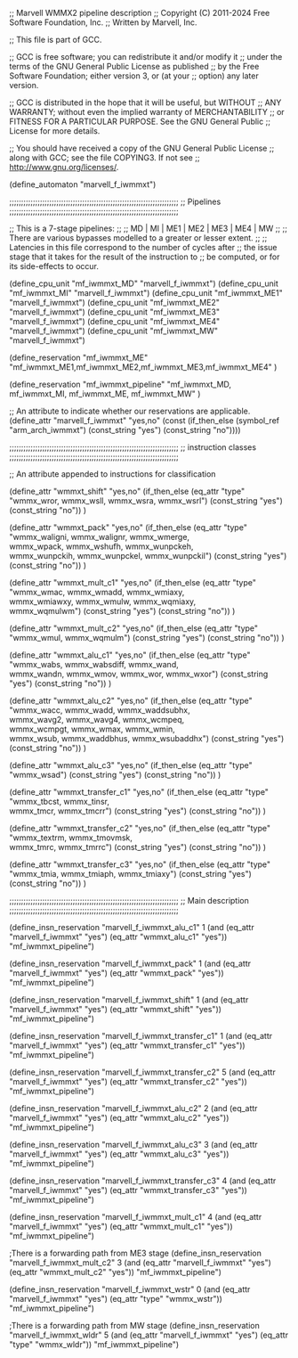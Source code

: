 ;; Marvell WMMX2 pipeline description
;; Copyright (C) 2011-2024 Free Software Foundation, Inc.
;; Written by Marvell, Inc.

;; This file is part of GCC.

;; GCC is free software; you can redistribute it and/or modify it
;; under the terms of the GNU General Public License as published
;; by the Free Software Foundation; either version 3, or (at your
;; option) any later version.

;; GCC is distributed in the hope that it will be useful, but WITHOUT
;; ANY WARRANTY; without even the implied warranty of MERCHANTABILITY
;; or FITNESS FOR A PARTICULAR PURPOSE.  See the GNU General Public
;; License for more details.

;; You should have received a copy of the GNU General Public License
;; along with GCC; see the file COPYING3.  If not see
;; <http://www.gnu.org/licenses/>.


(define_automaton "marvell_f_iwmmxt")

;;;;;;;;;;;;;;;;;;;;;;;;;;;;;;;;;;;;;;;;;;;;;;;;;;;;;;;;;;;;;;;;;;;;;;;;
;; Pipelines
;;;;;;;;;;;;;;;;;;;;;;;;;;;;;;;;;;;;;;;;;;;;;;;;;;;;;;;;;;;;;;;;;;;;;;;;

;; This is a 7-stage pipelines:
;;
;;    MD | MI | ME1 | ME2 | ME3 | ME4 | MW
;;
;; There are various bypasses modelled to a greater or lesser extent.
;;
;; Latencies in this file correspond to the number of cycles after
;; the issue stage that it takes for the result of the instruction to
;; be computed, or for its side-effects to occur.

(define_cpu_unit "mf_iwmmxt_MD" "marvell_f_iwmmxt")
(define_cpu_unit "mf_iwmmxt_MI" "marvell_f_iwmmxt")
(define_cpu_unit "mf_iwmmxt_ME1" "marvell_f_iwmmxt")
(define_cpu_unit "mf_iwmmxt_ME2" "marvell_f_iwmmxt")
(define_cpu_unit "mf_iwmmxt_ME3" "marvell_f_iwmmxt")
(define_cpu_unit "mf_iwmmxt_ME4" "marvell_f_iwmmxt")
(define_cpu_unit "mf_iwmmxt_MW" "marvell_f_iwmmxt")

(define_reservation "mf_iwmmxt_ME"
      "mf_iwmmxt_ME1,mf_iwmmxt_ME2,mf_iwmmxt_ME3,mf_iwmmxt_ME4"
)

(define_reservation "mf_iwmmxt_pipeline"
      "mf_iwmmxt_MD, mf_iwmmxt_MI, mf_iwmmxt_ME, mf_iwmmxt_MW"
)

;; An attribute to indicate whether our reservations are applicable.
(define_attr "marvell_f_iwmmxt" "yes,no"
  (const (if_then_else (symbol_ref "arm_arch_iwmmxt")
                       (const_string "yes") (const_string "no"))))

;;;;;;;;;;;;;;;;;;;;;;;;;;;;;;;;;;;;;;;;;;;;;;;;;;;;;;;;;;;;;;;;;;;;;;;;
;; instruction classes
;;;;;;;;;;;;;;;;;;;;;;;;;;;;;;;;;;;;;;;;;;;;;;;;;;;;;;;;;;;;;;;;;;;;;;;;

;; An attribute appended to instructions for classification

(define_attr "wmmxt_shift" "yes,no"
  (if_then_else (eq_attr "type" "wmmx_wror, wmmx_wsll, wmmx_wsra, wmmx_wsrl")
		(const_string "yes") (const_string "no"))
)

(define_attr "wmmxt_pack" "yes,no"
  (if_then_else (eq_attr "type" "wmmx_waligni, wmmx_walignr, wmmx_wmerge,\
                                 wmmx_wpack, wmmx_wshufh, wmmx_wunpckeh,\
                                 wmmx_wunpckih, wmmx_wunpckel, wmmx_wunpckil")
		(const_string "yes") (const_string "no"))
)

(define_attr "wmmxt_mult_c1" "yes,no"
  (if_then_else (eq_attr "type" "wmmx_wmac, wmmx_wmadd, wmmx_wmiaxy,\
                                 wmmx_wmiawxy, wmmx_wmulw, wmmx_wqmiaxy,\
                                 wmmx_wqmulwm")
		(const_string "yes") (const_string "no"))
)

(define_attr "wmmxt_mult_c2" "yes,no"
  (if_then_else (eq_attr "type" "wmmx_wmul, wmmx_wqmulm")
		(const_string "yes") (const_string "no"))
)

(define_attr "wmmxt_alu_c1" "yes,no"
  (if_then_else (eq_attr "type" "wmmx_wabs, wmmx_wabsdiff, wmmx_wand,\
                                 wmmx_wandn, wmmx_wmov, wmmx_wor, wmmx_wxor")
	        (const_string "yes") (const_string "no"))
)

(define_attr "wmmxt_alu_c2" "yes,no"
  (if_then_else (eq_attr "type" "wmmx_wacc, wmmx_wadd, wmmx_waddsubhx,\
                                 wmmx_wavg2, wmmx_wavg4, wmmx_wcmpeq,\
                                 wmmx_wcmpgt, wmmx_wmax, wmmx_wmin,\
                                 wmmx_wsub, wmmx_waddbhus, wmmx_wsubaddhx")
		(const_string "yes") (const_string "no"))
)

(define_attr "wmmxt_alu_c3" "yes,no"
  (if_then_else (eq_attr "type" "wmmx_wsad")
	        (const_string "yes") (const_string "no"))
)

(define_attr "wmmxt_transfer_c1" "yes,no"
  (if_then_else (eq_attr "type" "wmmx_tbcst, wmmx_tinsr,\
                                 wmmx_tmcr, wmmx_tmcrr")
                (const_string "yes") (const_string "no"))
)

(define_attr "wmmxt_transfer_c2" "yes,no"
  (if_then_else (eq_attr "type" "wmmx_textrm, wmmx_tmovmsk,\
                                 wmmx_tmrc, wmmx_tmrrc")
	        (const_string "yes") (const_string "no"))
)

(define_attr "wmmxt_transfer_c3" "yes,no"
  (if_then_else (eq_attr "type" "wmmx_tmia, wmmx_tmiaph, wmmx_tmiaxy")
	        (const_string "yes") (const_string "no"))
)

;;;;;;;;;;;;;;;;;;;;;;;;;;;;;;;;;;;;;;;;;;;;;;;;;;;;;;;;;;;;;;;;;;;;;;;;
;; Main description
;;;;;;;;;;;;;;;;;;;;;;;;;;;;;;;;;;;;;;;;;;;;;;;;;;;;;;;;;;;;;;;;;;;;;;;;

(define_insn_reservation "marvell_f_iwmmxt_alu_c1" 1
  (and (eq_attr "marvell_f_iwmmxt" "yes")
       (eq_attr "wmmxt_alu_c1" "yes"))
  "mf_iwmmxt_pipeline")

(define_insn_reservation "marvell_f_iwmmxt_pack" 1
  (and (eq_attr "marvell_f_iwmmxt" "yes")
       (eq_attr "wmmxt_pack" "yes"))
  "mf_iwmmxt_pipeline")

(define_insn_reservation "marvell_f_iwmmxt_shift" 1
  (and (eq_attr "marvell_f_iwmmxt" "yes")
       (eq_attr "wmmxt_shift" "yes"))
  "mf_iwmmxt_pipeline")

(define_insn_reservation "marvell_f_iwmmxt_transfer_c1" 1
  (and (eq_attr "marvell_f_iwmmxt" "yes")
       (eq_attr "wmmxt_transfer_c1" "yes"))
  "mf_iwmmxt_pipeline")

(define_insn_reservation "marvell_f_iwmmxt_transfer_c2" 5
  (and (eq_attr "marvell_f_iwmmxt" "yes")
       (eq_attr "wmmxt_transfer_c2" "yes"))
  "mf_iwmmxt_pipeline")

(define_insn_reservation "marvell_f_iwmmxt_alu_c2" 2
  (and (eq_attr "marvell_f_iwmmxt" "yes")
       (eq_attr "wmmxt_alu_c2" "yes"))
  "mf_iwmmxt_pipeline")

(define_insn_reservation "marvell_f_iwmmxt_alu_c3" 3
  (and (eq_attr "marvell_f_iwmmxt" "yes")
       (eq_attr "wmmxt_alu_c3" "yes"))
  "mf_iwmmxt_pipeline")

(define_insn_reservation "marvell_f_iwmmxt_transfer_c3" 4
  (and (eq_attr "marvell_f_iwmmxt" "yes")
       (eq_attr "wmmxt_transfer_c3" "yes"))
  "mf_iwmmxt_pipeline")

(define_insn_reservation "marvell_f_iwmmxt_mult_c1" 4
  (and (eq_attr "marvell_f_iwmmxt" "yes")
       (eq_attr "wmmxt_mult_c1" "yes"))
  "mf_iwmmxt_pipeline")

;There is a forwarding path from ME3 stage
(define_insn_reservation "marvell_f_iwmmxt_mult_c2" 3
  (and (eq_attr "marvell_f_iwmmxt" "yes")
       (eq_attr "wmmxt_mult_c2" "yes"))
  "mf_iwmmxt_pipeline")

(define_insn_reservation "marvell_f_iwmmxt_wstr" 0
  (and (eq_attr "marvell_f_iwmmxt" "yes")
       (eq_attr "type" "wmmx_wstr"))
  "mf_iwmmxt_pipeline")

;There is a forwarding path from MW stage
(define_insn_reservation "marvell_f_iwmmxt_wldr" 5
  (and (eq_attr "marvell_f_iwmmxt" "yes")
       (eq_attr "type" "wmmx_wldr"))
  "mf_iwmmxt_pipeline")
